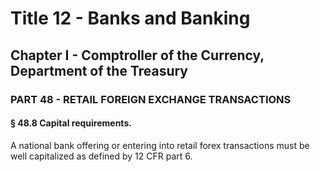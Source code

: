 
# Title 12 - Banks and Banking
## Chapter I - Comptroller of the Currency, Department of the Treasury
### PART 48 - RETAIL FOREIGN EXCHANGE TRANSACTIONS
#### § 48.8 Capital requirements.

A national bank offering or entering into retail forex transactions must be well capitalized as defined by 12 CFR part 6.
